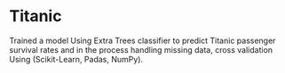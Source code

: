 # Titanic

Trained a model Using Extra Trees classifier to predict Titanic passenger survival rates and in the process handling missing data, cross validation Using (Scikit-Learn, Padas, NumPy).  
